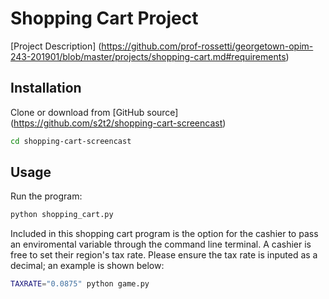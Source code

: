 # Shopping Cart Project
[Project Description]
(https://github.com/prof-rossetti/georgetown-opim-243-201901/blob/master/projects/shopping-cart.md#requirements)

## Installation
Clone or download from [GitHub source] (https://github.com/s2t2/shopping-cart-screencast)

```sh
cd shopping-cart-screencast
```


## Usage
Run the program:

```sh
python shopping_cart.py
```

Included in this shopping cart program is the option for the cashier to pass an enviromental variable through the command line terminal. A cashier is free to set their region's tax rate. Please ensure the tax rate is inputed as a decimal; an example is shown below:

```sh
TAXRATE="0.0875" python game.py
```